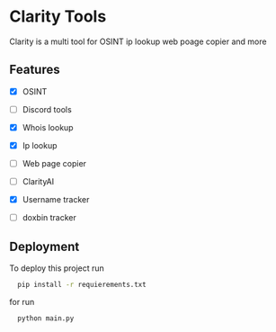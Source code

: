 
# Clarity Tools

Clarity is a multi tool for OSINT ip lookup web poage copier and more


## Features

- [x] OSINT
- [ ] Discord tools
- [x] Whois lookup
- [X] Ip lookup
- [ ] Web page copier
- [ ] ClarityAI
- [x] Username tracker
- [ ] doxbin tracker



## Deployment

To deploy this project run

```bash
  pip install -r requierements.txt
```

for run

```bash
  python main.py
```


